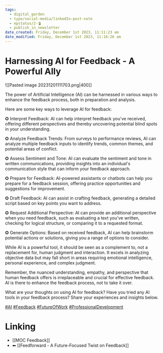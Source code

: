 ```yaml
---
tags:
  - digital_garden
  - type/social-media/linkedIn-post-note
  - epstatus/2-🪴
  - publish_in_newsletter
date_created: Friday, December 1st 2023, 11:11:23 am
date_modified: Friday, December 1st 2023, 11:16:26 am
---
```

# Harnessing AI for Feedback - A Powerful Ally  
![[Pasted image 20231201111703.png|400]]

The power of Artificial Intelligence (AI) can be harnessed in various ways to enhance the feedback process, both in preparation and analysis.  
  
Here are some key ways to leverage AI for feedback:  
  
✪ Interpret Feedback: AI can help interpret feedback you've received, offering different perspectives and thereby uncovering potential blind spots in your understanding.  
  
✪ Analyze Feedback Trends: From surveys to performance reviews, AI can analyze multiple feedback inputs to identify trends, common themes, and potential areas of conflict.  
  
✪ Assess Sentiment and Tone: AI can evaluate the sentiment and tone in written communications, providing insights into an individual's communication style that can inform your feedback approach.  
  
✪ Prepare for Feedback: AI-powered assistants or chatbots can help you prepare for a feedback session, offering practice opportunities and suggestions for improvement.  
  
✪ Draft Feedback: AI can assist in crafting feedback, generating a detailed script based on key points you want to address.  
  
✪ Request Additional Perspective: AI can provide an additional perspective when you need feedback, such as evaluating a text you've written, checking for logical structure, or comparing it to a requested format.  
  
✪ Generate Options: Based on received feedback, AI can help brainstorm potential actions or solutions, giving you a range of options to consider.  
  
While AI is a powerful tool, it should be seen as a complement to, not a replacement for, human judgment and interaction. It excels in analyzing objective data but may fall short in areas requiring emotional intelligence, personal experience, and complex judgment.  
  
Remember, the nuanced understanding, empathy, and perspective that human feedback offers is irreplaceable and crucial for effective feedback. AI is there to enhance the feedback process, not to take it over.  
  
What are your thoughts on using AI for feedback? Have you tried any AI tools in your feedback process? Share your experiences and insights below.  

[#AI](https://www.linkedin.com/feed/hashtag/?keywords=ai) [#Feedback](https://www.linkedin.com/feed/hashtag/?keywords=feedback) [#FutureOfWork](https://www.linkedin.com/feed/hashtag/?keywords=futureofwork) [#ProfessionalDevelopment](https://www.linkedin.com/feed/hashtag/?keywords=professionaldevelopment)

# Linking
+ [[MOC Feedback]]
+ ⬅ [[Feedforward - A Future-Focused Twist on Feedback]]

